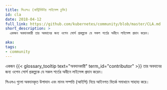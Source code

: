 ```yaml
---
title: সিএলএ (কন্ট্রিবিউটর লাইসেন্স চুক্তি)
id: cla
date: 2018-04-12
full_link: https://github.com/kubernetes/community/blob/master/CLA.md
short_description: >
  একজন অবদানকারী তার অবদানের জন্য ওপেন সোর্স প্রকল্পকে যে সকল শর্তের অধীনে লাইসেন্স প্রদান করেন।

aka: 
tags:
- community
---
```

একজন {{< glossary_tooltip text="অবদানকারী" term_id="contributor" >}} তার অবদানের জন্য ওপেন সোর্স প্রকল্পকে যে সকল শর্তের অধীনে লাইসেন্স প্রদান করেন।

<!--more--> 

সিএলএ গুলো অবদানকৃত উপাদান এবং মানব সম্পত্তি (আইপি) নিয়ে আইনগত বিতর্ক সমাধানে সাহায্য করে।
